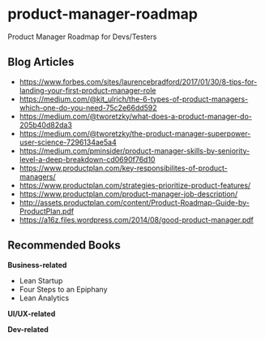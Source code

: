 # product-manager-roadmap
Product Manager Roadmap for Devs/Testers

## Blog Articles
* https://www.forbes.com/sites/laurencebradford/2017/01/30/8-tips-for-landing-your-first-product-manager-role
* https://medium.com/@kit_ulrich/the-6-types-of-product-managers-which-one-do-you-need-75c2e66dd592
* https://medium.com/@tworetzky/what-does-a-product-manager-do-205b40d82da3
* https://medium.com/@tworetzky/the-product-manager-superpower-user-science-7296134ae5a4
* https://medium.com/pminsider/product-manager-skills-by-seniority-level-a-deep-breakdown-cd0690f76d10
* https://www.productplan.com/key-responsibilites-of-product-managers/
* https://www.productplan.com/strategies-prioritize-product-features/
* https://www.productplan.com/product-manager-job-description/
* http://assets.productplan.com/content/Product-Roadmap-Guide-by-ProductPlan.pdf
* https://a16z.files.wordpress.com/2014/08/good-product-manager.pdf

## Recommended Books
**Business-related**
* Lean Startup
* Four Steps to an Epiphany
* Lean Analytics

**UI/UX-related**

**Dev-related**
